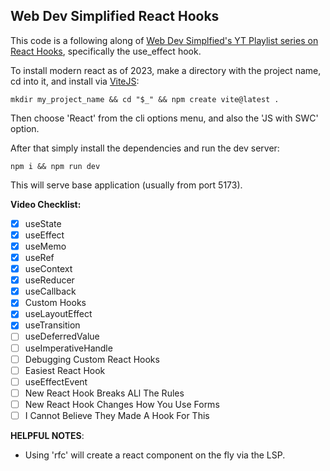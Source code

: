 ## Web Dev Simplified React Hooks

This code is a following along of [Web Dev Simplfied's YT Playlist series on React Hooks](https://www.youtube.com/playlist?list=PLZlA0Gpn_vH8EtggFGERCwMY5u5hOjf-h), specifically the use_effect hook.

To install modern react as of 2023, make a directory with the project name, cd into it, and install via [ViteJS](https://vitejs.dev/):

```
mkdir my_project_name && cd "$_" && npm create vite@latest .
```

Then choose 'React' from the cli options menu, and also the 'JS with SWC' option.

After that simply install the dependencies and run the dev server:

```
npm i && npm run dev
```

This will serve base application (usually from port 5173).

**Video Checklist:**

- [x] useState
- [x] useEffect
- [x] useMemo
- [x] useRef
- [x] useContext
- [x] useReducer
- [x] useCallback
- [x] Custom Hooks
- [x] useLayoutEffect
- [x] useTransition
- [ ] useDeferredValue
- [ ] useImperativeHandle
- [ ] Debugging Custom React Hooks
- [ ] Easiest React Hook
- [ ] useEffectEvent
- [ ] New React Hook Breaks ALl The Rules
- [ ] New React Hook Changes How You Use Forms
- [ ] I Cannot Believe They Made A Hook For This

**HELPFUL NOTES**:

- Using 'rfc' will create a react component on the fly via the LSP.
